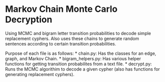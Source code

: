 # Markov Chain Monte Carlo Decryption

Using MCMC and bigram letter transition probabilities to decode simple replacement cyphers.
Also uses these chains to generate random sentences according to certain transition probabilities.

Purpose of each file is as follows:
	* chain.py: Has the classes for an edge, graph, and Markov Chain.
	* bigram_helpers.py: Has various helper functions for getting transition probabilites from a text file.
	* decrypt.py: Runs the MCMC algorithim to decode a given cypher (also has functions for generating replacement cyphers).
